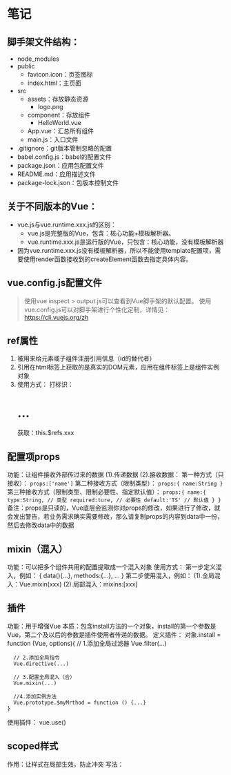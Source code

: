 # 笔记

## 脚手架文件结构：
  - node_modules
  - public
      + favicon.icon：页签图标
      + index.html：主页面
  - src
    + assets：存放静态资源
      + logo.png
    + component：存放组件
      + HelloWorld.vue
    + App.vue：汇总所有组件
    + main.js：入口文件
  - .gitignore：git版本管制忽略的配置
  - babel.config.js：babel的配置文件
  - package.json：应用包配置文件
  - README.md：应用描述文件
  - package-lock.json：包版本控制文件

## 关于不同版本的Vue：
  - vue.js与vue.runtime.xxx.js的区别：
    + vue.js是完整版的Vue，包含：核心功能+模板解析器。
    + vue.runtime.xxx.js是运行版的Vue，只包含：核心功能，没有模板解析器
  - 因为vue.runtime.xxx.js没有模板解析器，所以不能使用template配置项，需要使用render函数接收到的createElement函数去指定具体内容。

## vue.config.js配置文件
  > 使用vue inspect > output.js可以查看到Vue脚手架的默认配置。
  > 使用vue.config.js可以对脚手架进行个性化定制，详情见：https://cli.vuejs.org/zh

## ref属性
  1. 被用来给元素或子组件注册引用信息（id的替代者）
  2. 引用在html标签上获取的是真实的DOM元素，应用在组件标签上是组件实例对象
  3. 使用方式：
     打标识：<h1 ref="xxx">...</h1>
     获取：this.$refs.xxx

## 配置项props
  功能：让组件接收外部传过来的数据
    (1).传递数据
      <Demo name="xxx"/>
    (2).接收数据：
      第一种方式（只接收）：
        ```
        props:['name']
        ```
      第二种接收方式（限制类型）：
        ```
        props:{
          name:String
        }
        ```
      第三种接收方式（限制类型、限制必要性、指定默认值）：
        ```
        props:{
          name:{
            type:String, // 类型
            required:ture, // 必要性
            default:'TS' // 默认值
          }
        }
        ```
  备注：props是只读的，Vue底层会监测你对props的修改，如果进行了修改，就会发出警告，若业务需求确实需要修改，那么请复制props的内容到data中一份，然后去修改data中的数据

## mixin（混入）
  功能：可以把多个组件共用的配置提取成一个混入对象
  使用方式：
    第一步定义混入，例如：
      {
        data(){...},
        methods:{...},
        ...
      }
    第二步使用混入，例如：
      (1).全局混入：Vue.mixin(xxx)
      (2).局部混入：mixins:[xxx]

## 插件
  功能：用于增强Vue
  本质：包含install方法的一个对象，install的第一个参数是Vue，第二个及以后的参数是插件使用者传递的数据。
  定义插件：
    对象.install = function (Vue, options){
      // 1.添加全局过滤器
      Vue.filter(...)

      // 2.添加全局指令
      Vue.directive(...)

      // 3.配置全局混入（合）
      Vue.mixin(...)

      //4.添加实例方法
      Vue.prototype.$myMrthod = function () {...}
    }
  使用插件：
    vue.use()

## scoped样式
  作用：让样式在局部生效，防止冲突
  写法：<style scoped>

## 总结todoList案例
  1. 组件化编码流程：
    (1).拆分静态组件：组件要按照功能点拆分，命名不要与html元素冲突
    (2).实现动态组件：考虑好数据的存放位置，数据是一个组件在用，则放在组件自身即可；一些组件在用，则放在他们共同的父组件上**(状态提升)**
    (3).实现交互：从绑定事件开始。
  2. props适用于：
    (1).父组件==>子组件 通信
    (2).子组件==>父组件 通信（要求父先给子一个函数）
  3. 使用v-model时要切记：v-model绑定的值不能是props传过来的值，因为props是不可以修改的
  4. props传过来的若是对象类型的值，修改对象中的属性时Vue不会报错，但不推荐这样做

## webStorage
  1. 存储内容的大小一般支持5MB左右（不同浏览器可能还不一样）
  2. 浏览器端通过Window.sessionStorage和Window.localStorage属性来实现本地存储机制
  3. 相关API：
    1. `xxxStorage.setItem('key', 'value');`
      该方法接收一个键和值作为参数，会把键值对添加到存储中，如果键名存在，则更新其对应的值。
    2. `xxxStorage.getItem('key');`
      该方法接收一个键名作为参数，返回键名对应的值
    3. `xxxStorage.removeItem('key');`
      该方法接收一个键名作为参数，并把该键值对从存储中删除
    4. `xxxStorage.clear();`
      该方法会清空存储中的所有数据

  4. 备注：
    1. SessionStorage存储的内容会随着浏览器窗口关闭儿消失
    2. LocalStorage存储的内容，需要手动清除才回消失
    3. `xxxStorage.getItem('key');`如果key对应的value获取不到，那么返回的值是null
    4. `JSON.parse(null)`的结果依然是null

## 组件的自定义事件
  1. 一种组件间通信的方式，适用于：子组件 ==> 父组件
  2. 使用场景：A是父组件，B是子组件，B想给A传数据，那么就要在A中给B绑定自定义事件**（事件的回调在A中）**
  3. 绑定自定义事件：
    (1).第一种方式，在父组件中：`<Demo @test="testFun"/>`或`<Demo v-on:test="testFun"/>`
    (2).第二种方式，在父组件中：
    ```
    <Demo ref = 'demo' />
    .........

    mounted(){
      this.$refs.xxx.$on('test',this.testFun)
    }
    ```
  4. 触发自定义事件：`this.$emit('test',数据)`
  5. 解绑自定义事件：`this.$off('test')`
  6. 组件上也可以绑定原生DOM事件，需要使用`native`修饰符
  7. 注意：通过`this.$refs.$on('test',this.testFun)`绑定自定义事件时，回调要么配置在methods中，要么用箭头函数，否则this指向会出现问题

## 全局事件总线(GlobalEventBus)
  1. 一种组件间通信的方式。适用于**任意组件间通信**
  2. 安装全局事件总线：
    ```
    new Vue({
      ......
      beforeCreate() {
        Vue.prototype.$bus = this //安装全局事件总线，$bus就是当前应用的vm
      }
      ......
    })
    ```
  3. 使用事件总线：
    1. 接收数据：A组件想接收数据，则在A组件中给$bus绑定自定义事件，事件的回调留在A组件自身。
    ```
    methods(){
      demo(data){
        ......
      }
    },
    mounted(){
      this.$bus.$on('xxx',this.demo)
    }
    ```
    2. 提供数据：`this.$bus.$emit('xxx',数据)`
  4. 最好在beforeDestroy钩子中，用$off去解绑当前组件所用到的事件

## 消息订阅与发布（pubsub）
  1. 一种组件间通信的方式，适用于任意组件间通信
  2. 使用步骤：
    1. 安装pubsub：`npm i pubsub-js`
    2. 引入：`import pubsub from 'pubsub-js'`
    3. 接收数据：A组件想接收数据，则在A组件中订阅消息，订阅的回调留在A组件自身
    ```
    methods(){
      demo(data){...}
    }
    mounted(){
      this.pid = pubsub.subscribe('xxx',this.demo) //订阅消息
    }
    ```
    4. 提供数据：pubsub.publish('xxx',数据)
    5. 最好在beforeDestroy钩子中，用pubsub.unsubscribe(pid)去**取消订阅**

## nextTick
  1. 语法：`this.$nextTick(回调函数)`
  2. 作用：在下一次DOM更新结束后执行其指定的回调
  3. 什么时候用：当改变数据后，要基于更新后的新DOM进行某些操作时，要在nextTick所指定的回调函数中执行

## Vue封装的过度与动画
  1. 作用：在插入、更新或移除DOM元素时，在合适的时候给元素添加样式类名
  2. 写法：
    1. 准备好样式：
      - 元素进入的样式：
        + v-enter：进入的起点
        + v-enter-active：进入的过程
        + v-enter-to：进入的终点
      - 元素离开的样式：
        + v-leave：离开的起点
        + v-leave-active：离开的过程
        + v-leave-to：离开的终点
    2. 使用<transition>包裹要过度的元素，并配置name属性：
      ```
      <transition name='hello'>
        <h1 v-show="isShow">hello</h1>
      </transition>
      ```
    3.备注：若多个元素需要过度，则需要使用：`<transition-group>`,且每个元素都要指定`key`值

## Vue脚手架配置代理
### 方法一
  在vue.config.js中添加如下配置：
    ```
    devServer:{
      proxy:'http://localhost:5000'
    }
    ```
  说明：
    1. 优点：配置简单，请求资源时直接发送给前端(8080)即可
    2. 缺点：不能配置多个代理，不能灵活的控制请求是否走代理
    3. 工作方式：若按照上述配置代理，当请求的前端不存在时，则该请求会转发给服务器（优先匹配前端资源）
### 方法二
  编写vue.config.js配置具体代理规则：
    ```
    module.exports = {
      devServer:{
        proxy:{
          '/api':{ //匹配所有以'/api'开头的请求路径
            target: 'http://localhost:5000', //代理目标的基础路径
            ws: true,
            changeOrigin: true,
            pathRewrite:{'^/api':''}
          },
          '/api2':{ //匹配所有以'/api2'开头的请求路径
            target: 'http://localhost:5001', //代理目标的基础路径
            ws: true,
            changeOrigin: true,
            pathRewrite:{'^/api':''}
          }
        }
      }
    }
    ```
    说明：
      1. 优点：可以配置多个代理，且可以灵活的控制请求是否走代理
      2. 缺点：配置略微繁琐，请求资源必须加前缀

## 插槽
  1. 作用：让父组件可以向子组件指定位置插入html结构，也是一种组件间通信的方式，适用于**父组件 ===> 子组件**
  2. 分类：默认插槽、具名插槽、作用域插槽
  3. 使用方式
    1. 默认插槽：
      ```
      父组件：
        <List>
          <div>html结构</div>
        </List>
      子组件：
        <template>
          <div>
            <slot>插槽默认内容</slot>
          </div>
        </template>
      ```
    2. 具名插槽
      ```
      父组件：
        <List>
          <template slot='demo1'>
            <div>html结构1</div>
          </template>
          <template slot='demo2'>
            <div>html结构2</div>
          </template>
        </List>
      子组件：
        <template>
          <div>
            <slot name="demo1">插槽默认内容</slot>
            <slot name="demo2">插槽默认内容</slot>
          </div>
        </template>
      ```
    3. 作用域插槽
      1. 理解：**数据在组件的自身，但根据数据生成的结构需要组件的使用者来决定。**
        ```
          父组件：
            <List>
              <template scope='demo'>
                <div>{{demo}}</div>
              </template>
            </List>
          子组件：
            <template>
              <div>
                <slot :demo="demo">插槽默认内容</slot>
              </div>
            </template>
        ```

## Vuex
  1. 概念
    在Vue中实现集中式状态（数据）管理的一个Vue插件，对vue应用中多个组件的共享状态进行集中式的管理（读/写），也是一种组件间通信的方式，且适用于任意组件间通信
  2. 何时使用？
    多个组件需要共享数据时
  3. 搭建Vuex环境
    1. 创建文件：`src/store/index.js`
      ```
        // 引入Vue核心库
        import Vue from 'vue'
        // 引入Vuex
        import Vuex from 'vuex'
        //应用Vuex插件
        Vue.use(Vuex)

        // 准备actions对象--响应组件中用户的动作
        const actions = {}
        // 准备mutations对象--修改state中的数据
        const mutations = {}
        // 准备state对象--保存具体的数据
        const state = {}

        // 创建并暴露store
        export default new Vuex.store({
          actions,
          mutations,
          state
        })
      ```
    2. 在`main.js`中创建vm时传入store配置项
      ```
        // 引入store
        import store from './store'

        // 创建vm
        new Vue({
          el:'#app',
          render: h => h(App),
          store
        })
      ```
  4. 基本使用
    1. 初始化数据、配置`actions`、配置`mutations`、操作文件`store.js`
    2. 组件中读取Vuex中的数据：`$store.state.sum`
    3. 组件中修改vuex中的数据：`$store.dispatch('actions中的方法名',数据)`或`$store.commit('mutations中的方法名',数据)`
    **备注：若没有网络请求或其他业务逻辑，组件中也可以越过actions，即不写`dispatch`，直接编写`commit`**
  5. getters的使用
    1. 概念：当前state中的数据需要经过加工后再使用时，可以使用getter加工
    2. 在`store.js`中追加`getters`配置
    3. 数组中读取数据：`$state.getters.xxx`
  6. 四个map方法的使用
    1. mapState方法：用于帮助我们映射`state`中的数据为计算属性
    2. mapGetter方法：用于帮助我们映射`getters`中的数据为计算属性
    3. mapActions方法：用于帮助我们生成与`actions`对话的方法。即：包含`$store.dispatch(xxx)`的函数
    4. mapMutations方法：用于帮助我们生成与`mutations`对话的方法。即：包含`$store.commit(xxx)`的函数
    **备注：mapActions与mapMutations使用时，若需要传递参数，需要在模板中绑定时间时传递好参数，否则参数是事件对象**
  7. 模块化+命名空间
    1. 目的：让代码更好维护，让多钟数据分类更加明确。
    2. 修改`store.js`
      ```
        const xxx1 = {
          namespaced: true,// 开启命名空间
          state:{x:1},
          actions:{},
          mutations:{},
          getters:{}
        }
        const xxx2 = {
          namespaced: true,// 开启命名空间
          state:{},
          actions:{},
          mutations:{},
          getters:{}
        }

        export default new Vuex.Store({
          modules: {
            xxx1,
            xxx2
          }
        })
      ```
    3. 开启命名空间后，组件中读取state数据
      ```
        // 自己直接读取
        this.$store.state.xxx1.x
        // 借助mapSta读取
        ...mapState('xxx1',['x'])
      ```
    43. 开启命名空间后，组件中读取getters数据
      ```
        // 自己直接读取
        this.$store.getters['xxx1/x']
        // 借助mapGetters读取
        ...mapGetters('xxx1',['x'])
      ```
    5. 开启命名空间后，组件中调用dispatch方法
      ```
        // 自己直接调用
        this.$store.dispatch['xxx1/..',value]
        // 借助mapActions调用
        ...mapActions('xxx1',{..:'..'})
      ```
    6. 开启命名空间后，组件中调用commit方法
      ```
        // 自己直接调用
        this.$store.state.xxx1.x
        // 借助mapMutations调用
        ...mapMutations('xxx1',{..:'...'})
      ```

## 路由
  1. 理解：一个路由（route）就是一组映射关系（key-value），多个路由需要路由器（router）进行管理。
  2. 前端路由：key是路径，value是组件。
  3. 基本使用：
    1. 安装vue-router，命令：`npm i vue-router`
    2. 应用插件：`Vue.use(VueRouter)`
    3. 编写router配置项：
      ```
        // 引入VueRouter
        import VueRouter from 'vue-router'
        // 引入组件
        import Xxx from '../components/Xxx'

        // 创建router实例对象，去管理一组一组的路由规则
        const router = new VueRouter({
          routes:[
            {
              path: '/Xxx',
              component: Xxx
            }
          ]
        })

        // 暴露router
        export default router
      ```
    4. 实现切换（active-class可配置高亮样式）
      ```
        <router-link active-class="active" to='/Xxx'></router-link>
      ```
    5. 指定展示位置
      ```
        <router-view></router-view>
      ```
  4. 几个注意点
    1. 路由组件通常存放在`views`文件夹，一般组件通常存放在`components`文件夹
    2. 通过切换，隐藏了的路由组件，默认是被销毁掉的，需要的时候再去挂载。
    3. 每个组件都有自己的`$route`属性，里面存储着自己的路由信息
    4. 整个应用只有一个router，可以通过组件的`$router`属性获取到
  5. 多级路由（嵌套路由）
    1. 配置路由规则，使用children配装项
      ```
        routes:[
          {
            path: '/Xxx',
            component: Xxx,
            children:[{
              path: 'Yyy',
              component: Yxx,
            }]
          }
        ]
      ```
    2. 跳转（要写完整路径）
      ```
        <router-link to='/Xxx/Yyy'>Yyy</router-link>
      ```
  6. 路由的query参数
    1. 传递参数
      ```
        <!-- 字符串写法 -->
        <router-link to="/aa/bb/cc?d=d&e=e"></router-link>
        <!-- 对象写法 -->
        <router-link :to="{
          path:'/aa/bb/cc'
          query:{
            d:d,
            e:e
          }
        }"></router-link>
      ```
    2. 接受参数：`$route.query.xxx`
  7. 命名路由
    1. 作用：可以简化路由的跳转
    2. 如何使用：
      1. 给路由命名
        ```
          {
            name:'xxx'
            path:'Xxx'
            component:Xxx
          }
        ```
      2. 简化跳转：
        ```
          <router-link :to="{name:'xxx'}"></router-link>
        ```
  8. 路由的params参数
    1. 配置路由，声明接受params参数
      ```
        {
          name:'xxx'
          path:'Xxx/:id/:name'
          component:'Xxx'
        }
      ```
    2. 传递参数
      ```
        <!-- 字符串写法 -->
        <router-link :to="/Xxx/12/adc"></router-link>
        <!-- 对象写法 -->
        <router-link :to="{
          name:'xxx'
          params:{
            id:12,
            name:'adc'
          }
        }"></router-link>
      ```
      **特别注意：路由携带params参数时，若使用to的对象写法，则不能使用path配置项，必须使用name配置**
    3. 接收参数：`$route.params.id`
  9. 路由的props配置
    1. 作用：让路由组件更方便的接收到参数
      ```
        {
          name:'xxx',
          path:'Xxx'
          component:xxx,
          // 第一种，值为对象
          // props:{id:'xx'}
          // 第二种，值为布尔值
          // props:ture
          // 第三种，值为函数
          props($route){
            return {
              id:$route.query.id
            }
          }
        }
      ```
  10. `<router-link>`的replace属性
    1. 作用：控制器由路由跳转时操作浏览器历史记录的模式
    2. 浏览器的历史记录有两种写入方式：分别为`push`和`replace`，`push`是追加历史记录，`replace`是替换当前记录，路由跳转的时候默认为`push`
    3. 如何开启`replacce`模式：`<router-link replace></router-link>`
  11. 编程式路由导航
    1. 作用：不借助`<router-link>`实现路由跳转，让路由跳转更灵活
    2. 具体编码：
      ```
        //$router的两个API
        this.$router.push({
          name:'xxx',
          params:{...}
        })
        this.$router.replace({
          name:'xxx',
          params:{...}
        })
      ```
  12. 缓存路由组件
    1. 作用：让不展示的路由组件保持挂载，不被销毁
    2. 具体编码：
      ```
        <!-- 缓存一个，xxx为组件名 -->
        <keep-alive include="xxx">
          <router-view></router-view>
        </keep-alive>
        <!-- 缓存多个个，xxx1.xxx2为组件名 -->
        <keep-alive :include="['xxx1','xxx2']">
          <router-view></router-view>
        </keep-alive>
      ```
  13. 两个新的生命周期钩子
    1. 作用：路由组件所独有的两个钩子，用于捕获路由组件的激活状态
    2. 具体名字：
      1. `activated`路由组件被激活时触发
      2. `deactivated`路由组件失活时触发
  14. 路由守卫
    1. 作用：对路由进行权限控制
    2. 分类：全局守卫、独享守卫、组件内守卫
    3. 全局守卫：
      ```
        // 全局前置路由守卫：初始化、每次路由切换前执行
        router.beforeEach((to,from,next) => {
          ...
        })
        // 全局后置路由守卫，初始化、每次路由切换后执行
        router.afterEach((to,from) => {
          ...
        })
      ```